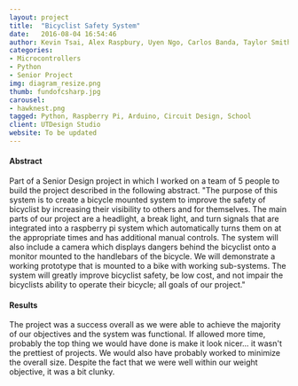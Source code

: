 ```yaml
---
layout: project
title:  "Bicyclist Safety System"
date:   2016-08-04 16:54:46
author: Kevin Tsai, Alex Raspbury, Uyen Ngo, Carlos Banda, Taylor Smith
categories:
- Microcontrollers
- Python
- Senior Project
img: diagram_resize.png
thumb: fundofcsharp.jpg
carousel:
- hawknest.png
tagged: Python, Raspberry Pi, Arduino, Circuit Design, School
client: UTDesign Studio
website: To be updated
---
```

#### Abstract
Part of a Senior Design project in which I worked on a team of 5 people to build the project described in the following abstract. "The purpose of this system is to create a bicycle mounted system to improve the safety of bicyclist by increasing their visibility to others and for themselves. The main parts of our project are a headlight, a break light, and turn signals that are integrated into a raspberry pi system which automatically turns them on at the appropriate times and has additional manual controls. The system will also include a camera which displays dangers behind the bicyclist onto a monitor mounted to the handlebars of the bicycle. We will demonstrate a working prototype that is mounted to a bike with working sub-systems. The system will greatly improve bicyclist safety, be low cost, and not impair the bicyclists ability to operate their bicycle; all goals of our project."

#### Results
The project was a success overall as we were able to achieve the majority of our objectives and the system was functional. If allowed more time, probably the top thing we would have done is make it look nicer... it wasn't the prettiest of projects. We would also have probably worked to minimize the overall size. Despite the fact that we were well within our weight objective, it was a bit clunky.